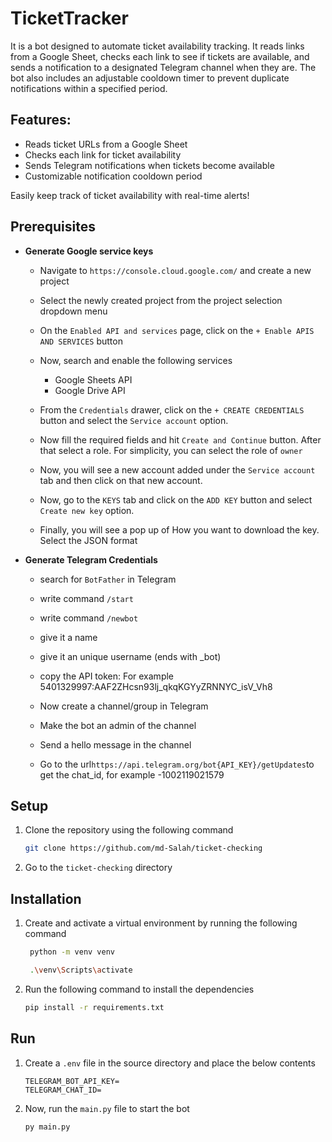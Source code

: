# TicketTracker

It is a bot designed to automate ticket availability tracking. It reads links from a Google Sheet, checks each link to see if tickets are available, and sends a notification to a designated Telegram channel when they are. The bot also includes an adjustable cooldown timer to prevent duplicate notifications within a specified period.

## Features:

- Reads ticket URLs from a Google Sheet
- Checks each link for ticket availability
- Sends Telegram notifications when tickets become available
- Customizable notification cooldown period

Easily keep track of ticket availability with real-time alerts!

## Prerequisites

- **Generate Google service keys**

  - Navigate to `https://console.cloud.google.com/` and create a new project
  - Select the newly created project from the project selection dropdown menu
  - On the `Enabled API and services` page, click on the `+ Enable APIS AND SERVICES` button

  - Now, search and enable the following services
    - Google Sheets API
    - Google Drive API
  - From the `Credentials` drawer, click on the `+ CREATE CREDENTIALS` button and select the `Service account` option.
  - Now fill the required fields and hit `Create and Continue` button. After that select a role. For simplicity, you can select the role of `owner`
  - Now, you will see a new account added under the `Service account` tab and then click on that new account.

  - Now, go to the `KEYS` tab and click on the `ADD KEY` button and select `Create new key` option.
  - Finally, you will see a pop up of How you want to download the key.
    Select the JSON format

- **Generate Telegram Credentials**

  - search for `BotFather` in Telegram
  - write command `/start`
  - write command `/newbot`
  - give it a name
  - give it an unique username (ends with \_bot)

  - copy the API token: For example 5401329997:AAF2ZHcsn93lj_qkqKGYyZRNNYC_isV_Vh8

  - Now create a channel/group in Telegram
  - Make the bot an admin of the channel
  - Send a hello message in the channel
  - Go to the url`https://api.telegram.org/bot{API_KEY}/getUpdates`to get the chat_id, for example -1002119021579

## Setup

1. Clone the repository using the following command

   ```bash
   git clone https://github.com/md-Salah/ticket-checking
   ```

2. Go to the `ticket-checking` directory

## Installation

1. Create and activate a virtual environment by running the following command

   ```bash
    python -m venv venv

    .\venv\Scripts\activate
   ```

2. Run the following command to install the dependencies

   ```bash
   pip install -r requirements.txt
   ```

## Run

1. Create a `.env` file in the source directory and place the below contents

   ```
   TELEGRAM_BOT_API_KEY=
   TELEGRAM_CHAT_ID=
   ```

2. Now, run the `main.py` file to start the bot

   ```bash
   py main.py
   ```
